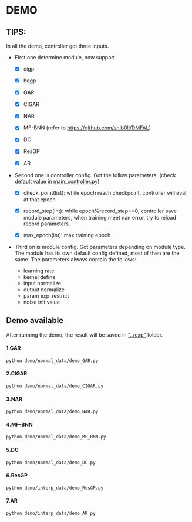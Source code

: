 # DEMO

## TIPS:

In all the demo, controller got three inputs.

- First one determine module, now support 

  - [x] cigp

  - [x] hogp

  - [x] GAR

  - [x] CIGAR

  - [x] NAR

  - [x] MF-BNN (refer to https://github.com/shib0li/DMFAL)

  - [x] DC

  - [x] ResGP

  - [x] AR

    

- Second one is controller config. Got the follow parameters. (check default value in [main_controller.py](../utils/main_controller.py))

  - [x] check_point(list): while epoch reach checkpoint, controller will eval at that epoch
  - [x] record_step(int): while epoch%record_step==0, controller save module parameters, when training meet nan error, try to reload record parameters.
  - [x] max_epoch(int): max training epoch

  

- Third on is module config. Got parameters depending on module type. The module has its own default config defined, most of then are the same. The parameters always contain the follows:

  - learning rate
  - kernel define 
  - input normalize
  - output normalize
  - param exp_restrict
  - noise init value



## Demo available

After running the demo, the result will be saved in ["../exp"](../exp) folder.

#### 1.GAR

```
python demo/normal_data/demo_GAR.py
```



#### 2.CIGAR

```
python demo/normal_data/demo_CIGAR.py
```



#### 3.NAR

```
python demo/normal_data/demo_NAR.py
```



#### 4.MF-BNN

```
python demo/normal_data/demo_MF_BNN.py
```



#### 5.DC

```
python demo/normal_data/demo_DC.py
```



#### 6.ResGP

```
python demo/interp_data/demo_ResGP.py
```



#### 7.AR

```
python demo/interp_data/demo_AR.py
```

